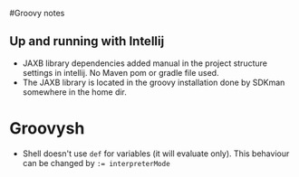 #Groovy notes
 
## Up and running with Intellij

* JAXB library dependencies added manual in the project structure settings in intellij. No Maven pom or gradle file used.
* The JAXB library is located in the groovy installation done by SDKman somewhere in the home dir. 

# Groovysh

* Shell doesn't use `def` for variables (it will evaluate only). This behaviour can be changed by `:= interpreterMode`
